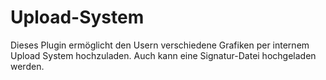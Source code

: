 # Upload-System
Dieses Plugin ermöglicht den Usern verschiedene Grafiken per internem Upload System hochzuladen. Auch kann eine Signatur-Datei hochgeladen werden.
